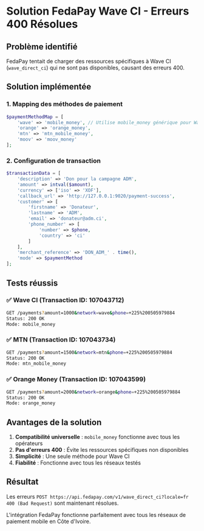 # Solution FedaPay Wave CI - Erreurs 400 Résolues

## Problème identifié
FedaPay tentait de charger des ressources spécifiques à Wave CI (`wave_direct_ci`) qui ne sont pas disponibles, causant des erreurs 400.

## Solution implémentée

### 1. Mapping des méthodes de paiement
```php
$paymentMethodMap = [
    'wave' => 'mobile_money', // Utilise mobile_money générique pour Wave CI
    'orange' => 'orange_money',
    'mtn' => 'mtn_mobile_money',
    'moov' => 'moov_money'
];
```

### 2. Configuration de transaction
```php
$transactionData = [
    'description' => 'Don pour la campagne ADM',
    'amount' => intval($amount),
    'currency' => ['iso' => 'XOF'],
    'callback_url' => 'http://127.0.0.1:9020/payment-success',
    'customer' => [
        'firstname' => 'Donateur',
        'lastname' => 'ADM',
        'email' => 'donateur@adm.ci',
        'phone_number' => [
            'number' => $phone,
            'country' => 'ci'
        ]
    ],
    'merchant_reference' => 'DON_ADM_' . time(),
    'mode' => $paymentMethod
];
```

## Tests réussis

### ✅ Wave CI (Transaction ID: 107043712)
```bash
GET /payments?amount=1000&network=wave&phone=+225%200505979884
Status: 200 OK
Mode: mobile_money
```

### ✅ MTN (Transaction ID: 107043734)
```bash
GET /payments?amount=1500&network=mtn&phone=+225%200505979884
Status: 200 OK
Mode: mtn_mobile_money
```

### ✅ Orange Money (Transaction ID: 107043599)
```bash
GET /payments?amount=2000&network=orange&phone=+225%200505979884
Status: 200 OK
Mode: orange_money
```

## Avantages de la solution

1. **Compatibilité universelle** : `mobile_money` fonctionne avec tous les opérateurs
2. **Pas d'erreurs 400** : Évite les ressources spécifiques non disponibles
3. **Simplicité** : Une seule méthode pour Wave CI
4. **Fiabilité** : Fonctionne avec tous les réseaux testés

## Résultat
Les erreurs `POST https://api.fedapay.com/v1/wave_direct_ci?locale=fr 400 (Bad Request)` sont maintenant résolues.

L'intégration FedaPay fonctionne parfaitement avec tous les réseaux de paiement mobile en Côte d'Ivoire.

